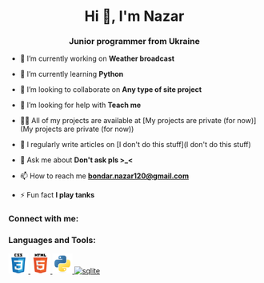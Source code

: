 <h1 align="center">Hi 👋, I'm Nazar</h1>
<h3 align="center">Junior programmer from Ukraine</h3>

- 🔭 I’m currently working on **Weather broadcast**

- 🌱 I’m currently learning **Python**

- 👯 I’m looking to collaborate on **Any type of site project**

- 🤝 I’m looking for help with **Teach me**

- 👨‍💻 All of my projects are available at [My projects are private (for now)](My projects are private (for now))

- 📝 I regularly write articles on [I don't do this stuff](I don't do this stuff)

- 💬 Ask me about **Don't ask pls >_<**

- 📫 How to reach me **bondar.nazar120@gmail.com**

- ⚡ Fun fact **I play tanks**

<h3 align="left">Connect with me:</h3>
<p align="left">
</p>

<h3 align="left">Languages and Tools:</h3>
<p align="left"> <a href="https://www.w3schools.com/css/" target="_blank" rel="noreferrer"> <img src="https://raw.githubusercontent.com/devicons/devicon/master/icons/css3/css3-original-wordmark.svg" alt="css3" width="40" height="40"/> </a> <a href="https://www.w3.org/html/" target="_blank" rel="noreferrer"> <img src="https://raw.githubusercontent.com/devicons/devicon/master/icons/html5/html5-original-wordmark.svg" alt="html5" width="40" height="40"/> </a> <a href="https://www.python.org" target="_blank" rel="noreferrer"> <img src="https://raw.githubusercontent.com/devicons/devicon/master/icons/python/python-original.svg" alt="python" width="40" height="40"/> </a> <a href="https://www.sqlite.org/" target="_blank" rel="noreferrer"> <img src="https://www.vectorlogo.zone/logos/sqlite/sqlite-icon.svg" alt="sqlite" width="40" height="40"/> </a> </p>

